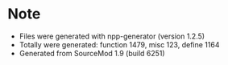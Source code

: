 # Note
 - Files were generated with npp-generator (version 1.2.5)  
 - Totally were generated: function 1479, misc 123, define 1164  
 - Generated from SourceMod 1.9 (build 6251)
